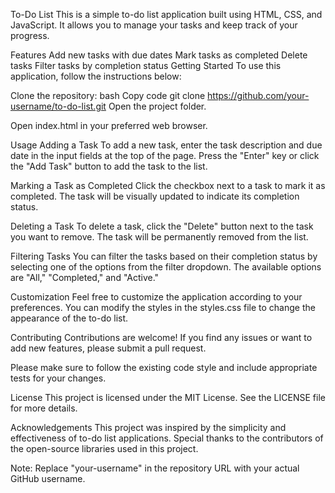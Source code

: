 To-Do List
This is a simple to-do list application built using HTML, CSS, and JavaScript. It allows you to manage your tasks and keep track of your progress.

Features
Add new tasks with due dates
Mark tasks as completed
Delete tasks
Filter tasks by completion status
Getting Started
To use this application, follow the instructions below:

Clone the repository:
bash
Copy code
git clone https://github.com/your-username/to-do-list.git
Open the project folder.

Open index.html in your preferred web browser.

Usage
Adding a Task
To add a new task, enter the task description and due date in the input fields at the top of the page. Press the "Enter" key or click the "Add Task" button to add the task to the list.

Marking a Task as Completed
Click the checkbox next to a task to mark it as completed. The task will be visually updated to indicate its completion status.

Deleting a Task
To delete a task, click the "Delete" button next to the task you want to remove. The task will be permanently removed from the list.

Filtering Tasks
You can filter the tasks based on their completion status by selecting one of the options from the filter dropdown. The available options are "All," "Completed," and "Active."

Customization
Feel free to customize the application according to your preferences. You can modify the styles in the styles.css file to change the appearance of the to-do list.

Contributing
Contributions are welcome! If you find any issues or want to add new features, please submit a pull request.

Please make sure to follow the existing code style and include appropriate tests for your changes.

License
This project is licensed under the MIT License. See the LICENSE file for more details.

Acknowledgements
This project was inspired by the simplicity and effectiveness of to-do list applications. Special thanks to the contributors of the open-source libraries used in this project.

Note: Replace "your-username" in the repository URL with your actual GitHub username.




